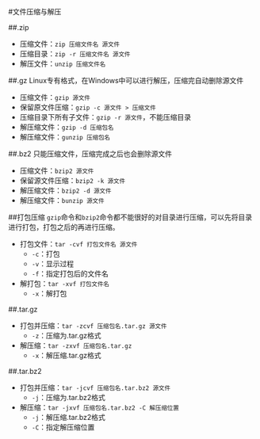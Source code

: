 #文件压缩与解压

##.zip
+ 压缩文件：`zip 压缩文件名 源文件`
+ 压缩目录：`zip -r 压缩文件名 源文件`
+ 解压文件：`unzip 压缩文件名`

##.gz
Linux专有格式，在Windows中可以进行解压，压缩完自动删除源文件
+ 压缩文件：`gzip 源文件`
+ 保留原文件压缩：`gzip -c 源文件 > 压缩文件`
+ 压缩目录下所有子文件：`gzip -r 源文件`，不能压缩目录
+ 解压缩文件：`gzip -d 压缩包名`
+ 解压缩文件：`gunzip 压缩包名`

##.bz2
只能压缩文件，压缩完成之后也会删除源文件
+ 压缩文件：`bzip2 源文件`
+ 保留源文件压缩：`bzip2 -k 源文件`
+ 解压缩文件：`bzip2 -d 源文件`
+ 解压缩文件：`bunzip 源文件`

##打包压缩
`gzip`命令和`bzip2`命令都不能很好的对目录进行压缩，可以先将目录进行打包，打包之后的再进行压缩。
+ 打包文件：`tar -cvf 打包文件名 源文件`
  + `-c`：打包
  + `-v`：显示过程
  + `-f`：指定打包后的文件名
+ 解打包：`tar -xvf 打包文件名`
  + `-x`：解打包

##.tar.gz
+ 打包并压缩：`tar -zcvf 压缩包名.tar.gz 源文件`
  + `-z`：压缩为.tar.gz格式
+ 解压缩：`tar -zxvf 压缩包名.tar.gz`
  + `-x`：解压缩.tar.gz格式

##.tar.bz2
+ 打包并压缩：`tar -jcvf 压缩包名.tar.bz2 源文件`
  + `-j`：压缩为.tar.bz2格式
+ 解压缩：`tar -jxvf 压缩包名.tar.bz2 -C 解压缩位置`
  + `-j`：解压缩.tar.bz2格式
  + `-C`：指定解压缩位置